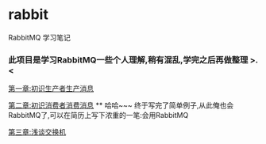 # rabbit
RabbitMQ 学习笔记
### 此项目是学习RabbitMQ一些个人理解,稍有混乱,学完之后再做整理 >.<
<a href="https://github.com/vitalists/rabbit/blob/master/src/main/java/com/example/rabbit/chapter1/note/chapter1.md" title="标题">第一章:初识生产者生产消息</a>

<a href="https://github.com/vitalists/rabbit/blob/master/src/main/java/com/example/rabbit/chapter2/note/chapter2.md" title="标题">第二章:初识消费者消费消息</a>
**
哈哈~~~ 终于写完了简单例子,从此俺也会RabbitMQ了,可以在简历上写下浓重的一笔:会用RabbitMQ

<a href="https://github.com/vitalists/rabbit/blob/master/src/main/java/com/example/rabbit/chapter3/note/chapter3.md">第三章:浅谈交换机</a>
